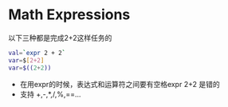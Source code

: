 # Math Expressions

以下三种都是完成2+2这样任务的
```sh
val=`expr 2 + 2`
var=$[2+2]
var=$((2+2))
```
- 在用expr的时候，表达式和运算符之间要有空格expr 2+2 是错的
- 支持 +,-,*,/,%,==...
